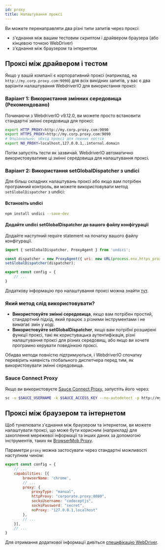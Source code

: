 ```yaml
---
id: proxy
title: Налаштування проксі
---
```


Ви можете перенаправляти два різні типи запитів через проксі:

- з'єднання між вашим тестовим скриптом і драйвером браузера (або кінцевою точкою WebDriver)
- з'єднання між браузером та інтернетом

## Проксі між драйвером і тестом

Якщо у вашій компанії є корпоративний проксі (наприклад, на `http://my.corp.proxy.com:9090`) для всіх вихідних запитів, у вас є два варіанти налаштування WebdriverIO для використання проксі:

### Варіант 1: Використання змінних середовища (Рекомендовано)

Починаючи з WebdriverIO v9.12.0, ви можете просто встановити стандартні змінні середовища для проксі:

```bash
export HTTP_PROXY=http://my.corp.proxy.com:9090
export HTTPS_PROXY=http://my.corp.proxy.com:9090
# Опціонально: обхід проксі для певних хостів
export NO_PROXY=localhost,127.0.0.1,.internal.domain
```

Потім запустіть тести як зазвичай. WebdriverIO автоматично використовуватиме ці змінні середовища для налаштування проксі.

### Варіант 2: Використання setGlobalDispatcher з undici

Для більш складних налаштувань проксі або якщо вам потрібен програмний контроль, ви можете використовувати метод `setGlobalDispatcher` з undici:

#### Встановіть undici

```bash npm2yarn
npm install undici --save-dev
```

#### Додайте undici setGlobalDispatcher до вашого файлу конфігурації

Додайте наступний require statement на початку вашого файлу конфігурації.

```js title="wdio.conf.js"
import { setGlobalDispatcher, ProxyAgent } from 'undici';

const dispatcher = new ProxyAgent({ uri: new URL(process.env.https_proxy || 'http://my.corp.proxy.com:9090').toString() });
setGlobalDispatcher(dispatcher);

export const config = {
    // ...
}
```

Додаткову інформацію про налаштування проксі можна знайти [тут](https://github.com/nodejs/undici/blob/main/docs/docs/api/ProxyAgent.md).

### Який метод слід використовувати?

- **Використовуйте змінні середовища**, якщо вам потрібен простий, стандартний підхід, який працює з різними інструментами і не вимагає змін у коді.
- **Використовуйте setGlobalDispatcher**, якщо вам потрібні розширені функції проксі, такі як користувацька аутентифікація, різні налаштування проксі для різних середовищ, або якщо ви хочете програмно керувати поведінкою проксі.

Обидва методи повністю підтримуються, і WebdriverIO спочатку перевірить наявність глобального диспетчера перед тим, як використовувати змінні середовища.

### Sauce Connect Proxy

Якщо ви використовуєте [Sauce Connect Proxy](https://docs.saucelabs.com/secure-connections/sauce-connect-5), запустіть його через:

```sh
sc -u $SAUCE_USERNAME -k $SAUCE_ACCESS_KEY --no-autodetect -p http://my.corp.proxy.com:9090
```

## Проксі між браузером та інтернетом

Щоб тунелювати з'єднання між браузером та інтернетом, ви можете налаштувати проксі, що може бути корисним (наприклад) для захоплення мережевої інформації та інших даних за допомогою інструментів, таких як [BrowserMob Proxy](https://github.com/lightbody/browsermob-proxy).

Параметри `proxy` можна застосувати через стандартні можливості наступним чином:

```js title="wdio.conf.js"
export const config = {
    // ...
    capabilities: [{
        browserName: 'chrome',
        // ...
        proxy: {
            proxyType: "manual",
            httpProxy: "corporate.proxy:8080",
            socksUsername: "codeceptjs",
            socksPassword: "secret",
            noProxy: "127.0.0.1,localhost"
        },
        // ...
    }],
    // ...
}
```

Для отримання додаткової інформації дивіться [специфікацію WebDriver](https://w3c.github.io/webdriver/#proxy).